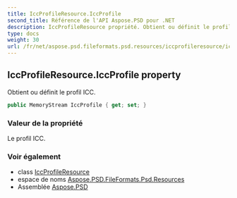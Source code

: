 ```yaml
---
title: IccProfileResource.IccProfile
second_title: Référence de l'API Aspose.PSD pour .NET
description: IccProfileResource propriété. Obtient ou définit le profil ICC.
type: docs
weight: 30
url: /fr/net/aspose.psd.fileformats.psd.resources/iccprofileresource/iccprofile/
---
```

## IccProfileResource.IccProfile property

Obtient ou définit le profil ICC.

```csharp
public MemoryStream IccProfile { get; set; }
```

### Valeur de la propriété

Le profil ICC.

### Voir également

* class [IccProfileResource](../)
* espace de noms [Aspose.PSD.FileFormats.Psd.Resources](../../iccprofileresource/)
* Assemblée [Aspose.PSD](../../../)


